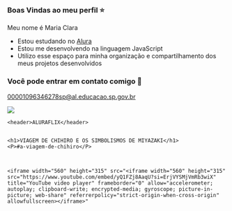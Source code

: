 ### Boas Vindas ao meu perfil ⭐

Meu nome é Maria Clara

- Estou estudando no [Alura](https://www.alura.com.br)
- Estou me desenvolvendo na linguagem JavaScript
- Utilizo esse espaço para minha organização e compartilhamento dos meus projetos desenvolvidos

### Você pode entrar em contato comigo 💌

00001096346278sp@al.educacao.sp.gov.br


![](https://media1.tenor.com/m/5FVdjaX-w8oAAAAC/mitski-heart.gif)

<head> 
    <link rel="stylesheet " href="styles.css" />
</head>

<body>

    <header>ALURAFLIX</header>


    <h1>VIAGEM DE CHIHIRO E OS SIMBOLISMOS DE MIYAZAKI</h1>
    <P>#a-viagem-de-chihiro</P>



    <iframe width="560" height="315" src="<iframe width="560" height="315" src="https://www.youtube.com/embed/yQ1FZj8AaqU?si=ErjVYSMjVmRb3wiX" title="YouTube video player" frameborder="0" allow="accelerometer; autoplay; clipboard-write; encrypted-media; gyroscope; picture-in-picture; web-share" referrerpolicy="strict-origin-when-cross-origin" allowfullscreen></iframe>"



</body>
